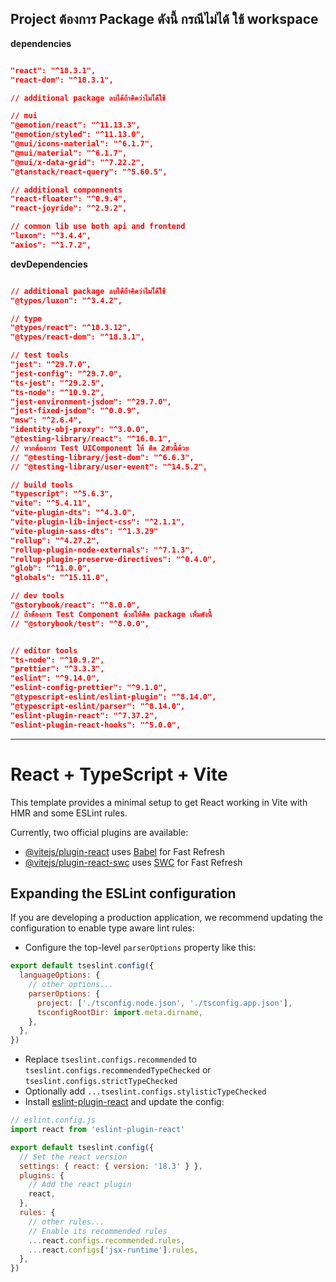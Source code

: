 ## Project ต้องการ Package ดังนี้ กรณีไม่ได้ ใช้ workspace

**dependencies**
```json

"react": "^18.3.1",
"react-dom": "^18.3.1",

// additional package ลบได้ถ้าคิดว่าไมไ่ด้ใช้

// mui
"@emotion/react": "^11.13.3",
"@emotion/styled": "^11.13.0",
"@mui/icons-material": "^6.1.7",
"@mui/material": "^6.1.7",
"@mui/x-data-grid": "^7.22.2",
"@tanstack/react-query": "^5.60.5",

// additional componnents 
"react-floater": "^0.9.4",
"react-joyride": "^2.9.2",

// common lib use both api and frontend
"luxon": "^3.4.4",
"axios": "^1.7.2",

```

**devDependencies**
```json

// additional package ลบได้ถ้าคิดว่าไมไ่ด้ใช้
"@types/luxon": "^3.4.2",

// type
"@types/react": "^18.3.12",
"@types/react-dom": "^18.3.1",

// test tools
"jest": "^29.7.0",
"jest-config": "^29.7.0",
"ts-jest": "^29.2.5",
"ts-node": "^10.9.2",
"jest-environment-jsdom": "^29.7.0",
"jest-fixed-jsdom": "^0.0.9",
"msw": "^2.6.4",
"identity-obj-proxy": "^3.0.0",
"@testing-library/react": "^16.0.1",
// หากต้องการ Test UIComponent ให้ ติด 2ตัวนี้ด้วย
// "@testing-library/jest-dom": "^6.6.3",
// "@testing-library/user-event": "^14.5.2",

// build tools
"typescript": "^5.6.3",
"vite": "^5.4.11",
"vite-plugin-dts": "^4.3.0",
"vite-plugin-lib-inject-css": "^2.1.1",
"vite-plugin-sass-dts": "^1.3.29"
"rollup": "^4.27.2",
"rollup-plugin-node-externals": "^7.1.3",
"rollup-plugin-preserve-directives": "^0.4.0",
"glob": "^11.0.0",
"globals": "^15.11.0",

// dev tools
"@storybook/react": "^8.0.0",
// ถ้าต้องการ Test Component ด้วยให้ติด package เพิ่มดังนี้
// "@storybook/test": "^8.0.0",


// editor tools
"ts-node": "^10.9.2",
"prettier": "^3.3.3",
"eslint": "^9.14.0",
"eslint-config-prettier": "^9.1.0",
"@typescript-eslint/eslint-plugin": "^8.14.0",
"@typescript-eslint/parser": "^8.14.0",
"eslint-plugin-react": "^7.37.2",
"eslint-plugin-react-hooks": "^5.0.0",
```

---
# React + TypeScript + Vite

This template provides a minimal setup to get React working in Vite with HMR and some ESLint rules.

Currently, two official plugins are available:

- [@vitejs/plugin-react](https://github.com/vitejs/vite-plugin-react/blob/main/packages/plugin-react/README.md) uses [Babel](https://babeljs.io/) for Fast Refresh
- [@vitejs/plugin-react-swc](https://github.com/vitejs/vite-plugin-react-swc) uses [SWC](https://swc.rs/) for Fast Refresh

## Expanding the ESLint configuration

If you are developing a production application, we recommend updating the configuration to enable type aware lint rules:

- Configure the top-level `parserOptions` property like this:

```js
export default tseslint.config({
  languageOptions: {
    // other options...
    parserOptions: {
      project: ['./tsconfig.node.json', './tsconfig.app.json'],
      tsconfigRootDir: import.meta.dirname,
    },
  },
})
```

- Replace `tseslint.configs.recommended` to `tseslint.configs.recommendedTypeChecked` or `tseslint.configs.strictTypeChecked`
- Optionally add `...tseslint.configs.stylisticTypeChecked`
- Install [eslint-plugin-react](https://github.com/jsx-eslint/eslint-plugin-react) and update the config:

```js
// eslint.config.js
import react from 'eslint-plugin-react'

export default tseslint.config({
  // Set the react version
  settings: { react: { version: '18.3' } },
  plugins: {
    // Add the react plugin
    react,
  },
  rules: {
    // other rules...
    // Enable its recommended rules
    ...react.configs.recommended.rules,
    ...react.configs['jsx-runtime'].rules,
  },
})
```
